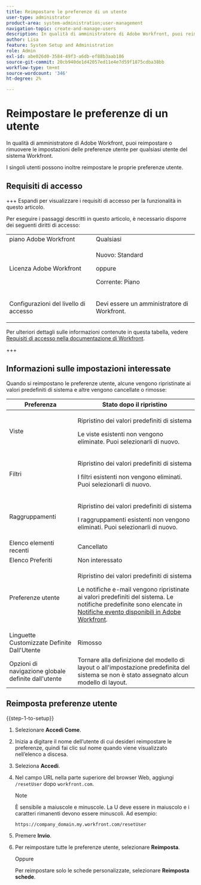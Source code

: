```yaml
---
title: Reimpostare le preferenze di un utente
user-type: administrator
product-area: system-administration;user-management
navigation-topic: create-and-manage-users
description: In qualità di amministratore di Adobe Workfront, puoi reimpostare o rimuovere le impostazioni delle preferenze utente per qualsiasi utente del sistema Workfront. I singoli utenti possono inoltre reimpostare le proprie preferenze utente.
author: Lisa
feature: System Setup and Administration
role: Admin
exl-id: abe026d0-3584-49f3-a6db-ef88b3aab186
source-git-commit: 20cb940de1d42057ed11e4e7d59f1875cdba38bb
workflow-type: tm+mt
source-wordcount: '346'
ht-degree: 2%

---
```


# Reimpostare le preferenze di un utente

<!-- Audited: 12/2023 -->

In qualità di amministratore di Adobe Workfront, puoi reimpostare o rimuovere le impostazioni delle preferenze utente per qualsiasi utente del sistema Workfront.

I singoli utenti possono inoltre reimpostare le proprie preferenze utente.

## Requisiti di accesso

+++ Espandi per visualizzare i requisiti di accesso per la funzionalità in questo articolo.

Per eseguire i passaggi descritti in questo articolo, è necessario disporre dei seguenti diritti di accesso:

<table style="table-layout:auto"> 
 <col> 
 <col> 
 <tbody> 
  <tr> 
   <td role="rowheader">piano Adobe Workfront</td> 
   <td>Qualsiasi</td> 
  </tr> 
  <tr> 
   <td role="rowheader">Licenza Adobe Workfront</td> 
   <td><p>Nuovo: Standard</p>
       <p>oppure</p>
       <p>Corrente: Piano</p></td>
  </tr> 
  <tr> 
   <td role="rowheader">Configurazioni del livello di accesso</td> 
   <td> <p>Devi essere un amministratore di Workfront.</p> </td> 
  </tr> 
 </tbody> 
</table>

Per ulteriori dettagli sulle informazioni contenute in questa tabella, vedere [Requisiti di accesso nella documentazione di Workfront](/help/quicksilver/administration-and-setup/add-users/access-levels-and-object-permissions/access-level-requirements-in-documentation.md).

+++

## Informazioni sulle impostazioni interessate

Quando si reimpostano le preferenze utente, alcune vengono ripristinate ai valori predefiniti di sistema e altre vengono cancellate o rimosse:

<table style="table-layout:auto"> 
 <col> 
 <col> 
 <thead> 
  <tr> 
   <th><strong>Preferenza</strong> </th> 
   <th><strong>Stato dopo il ripristino</strong> </th> 
  </tr> 
 </thead> 
 <tbody> 
  <tr> 
   <td>Viste</td> 
   <td> <p> Ripristino dei valori predefiniti di sistema</p> <p>Le viste esistenti non vengono eliminate. Puoi selezionarli di nuovo.</p> </td> 
  </tr> 
  <tr> 
   <td>Filtri</td> 
   <td> <p>Ripristino dei valori predefiniti di sistema</p> <p>I filtri esistenti non vengono eliminati. Puoi selezionarli di nuovo.</p> </td> 
  </tr> 
  <tr> 
   <td>Raggruppamenti</td> 
   <td> <p>Ripristino dei valori predefiniti di sistema</p> <p>I raggruppamenti esistenti non vengono eliminati. Puoi selezionarli di nuovo.</p> </td> 
  </tr> 
  <tr> 
   <td>Elenco elementi recenti</td> 
   <td>Cancellato</td> 
  </tr> 
  <tr> 
   <td>Elenco Preferiti</td> 
   <td>Non interessato</td> 
  </tr> 
  <tr> 
   <td>Preferenze utente</td> 
   <td> <p>Ripristino dei valori predefiniti di sistema</p> <p>Le notifiche e-mail vengono ripristinate ai valori predefiniti del sistema. Le notifiche predefinite sono elencate in <a href="/help/quicksilver/administration-and-setup/manage-workfront/emails/event-notifications-available-in-wf.md">Notifiche evento disponibili in Adobe Workfront</a>.</p> </td> 
  </tr> 
  <tr> 
   <td>Linguette Customizzate Definite Dall'Utente</td> 
   <td>Rimosso</td> 
  </tr> 
  <tr> 
   <td>Opzioni di navigazione globale definite dall'utente</td> 
   <td>Tornare alla definizione del modello di layout o all'impostazione predefinita del sistema se non è stato assegnato alcun modello di layout.</td> 
  </tr> 
 </tbody> 
</table>

## Reimposta preferenze utente

{{step-1-to-setup}}

1. Selezionare **Accedi Come**.
1. Inizia a digitare il nome dell’utente di cui desideri reimpostare le preferenze, quindi fai clic sul nome quando viene visualizzato nell’elenco a discesa.
1. Seleziona **Accedi**.
1. Nel campo URL nella parte superiore del browser Web, aggiungi `/resetUser` dopo `workfront.com`.

   >[!NOTE]
   >
   >È sensibile a maiuscole e minuscole. La U deve essere in maiuscolo e i caratteri rimanenti devono essere minuscoli. Ad esempio:
   >
   >`https://company_domain.my.workfront.com/resetUser`

1. Premere **Invio**.
1. Per reimpostare tutte le preferenze utente, selezionare **Reimposta**.

   Oppure

   Per reimpostare solo le schede personalizzate, selezionare **Reimposta schede**.
